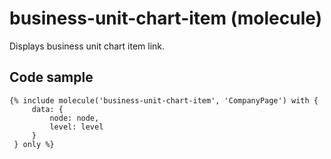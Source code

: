 # business-unit-chart-item (molecule)

Displays business unit chart item link.

## Code sample

```
{% include molecule('business-unit-chart-item', 'CompanyPage') with {
     data: {
         node: node,
         level: level
     }
 } only %}
```
